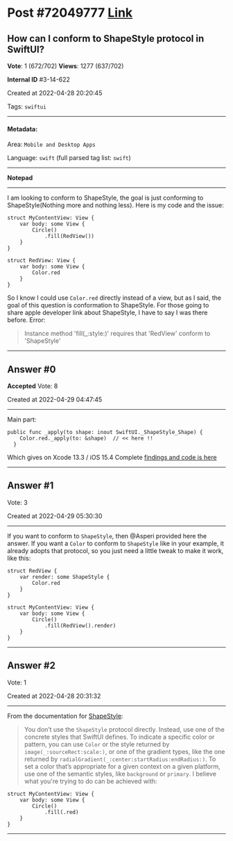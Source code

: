 
# Post \#72049777 [Link](https://stackoverflow.com/questions/72049777/)

## How can I conform to ShapeStyle protocol in SwiftUI?

**Vote**: 1 (672/702) **Views**: 1277 (637/702) 

**Internal ID** \#3-14-622

Created at 2022-04-28 20:20:45

Tags: `swiftui`

----------

#### Metadata:

Area: `Mobile and Desktop Apps`

Language: `swift` (full parsed tag list: `swift`)

----------

**Notepad**


----------

I am looking to conform to ShapeStyle, the goal is just conforming to ShapeStyle(Nothing more and nothing less).
Here is my code and the issue:
```
struct MyContentView: View {
    var body: some View {
        Circle()
            .fill(RedView())
    }
}

struct RedView: View {
    var body: some View {
        Color.red
    }
}
```

So I know I could use `Color.red` directly instead of a view, but as I said, the goal of this question is conformation to ShapeStyle. For those going to share apple developer link about ShapeStyle, I have to say I was there before.
Error:
> Instance method 'fill(_:style:)' requires that 'RedView' conform to 'ShapeStyle'


----------
        
## Answer \#0

**Accepted** Vote: 8

Created at 2022-04-29 04:47:45

------------

 

Main part:
```
public func _apply(to shape: inout SwiftUI._ShapeStyle_Shape) {
    Color.red._apply(to: &shape)  // << here !!
  }
```

Which gives on Xcode 13.3 / iOS 15.4
[](https://i.stack.imgur.com/F7fO4.png)
Complete [findings and code is here](https://github.com/Asperi-Demo/4SwiftUI/blob/master/Answers/CustomShapeStyle.md)


------------
    
    
## Answer \#1

 Vote: 3

Created at 2022-04-29 05:30:30

------------

If you want  to conform to `ShapeStyle`, then @Asperi provided here the answer.
If you want a `Color` to conform to `ShapeStyle` like in your example, it already adopts that protocol, so you just need a little tweak to make it work, like this:
```
struct RedView {
    var render: some ShapeStyle {
        Color.red
    }
}

struct MyContentView: View {
    var body: some View {
        Circle()
            .fill(RedView().render)
    }
}
```



------------
    
    
## Answer \#2

 Vote: 1

Created at 2022-04-28 20:31:32

------------

From the documentation for [ShapeStyle](https://developer.apple.com/documentation/swiftui/shapestyle/):
> You don’t use the `ShapeStyle` protocol directly. Instead, use one of the concrete styles that SwiftUI defines. To indicate a specific color or pattern, you can use `Color` or the style returned by `image(_:sourceRect:scale:)`, or one of the gradient types, like the one returned by `radialGradient(_:center:startRadius:endRadius:)`. To set a color that’s appropriate for a given context on a given platform, use one of the semantic styles, like `background` or `primary`.
I believe what you're trying to do can be achieved with:
```
struct MyContentView: View {
    var body: some View {
        Circle()
            .fill(.red)
    }
}
```



------------
    
    